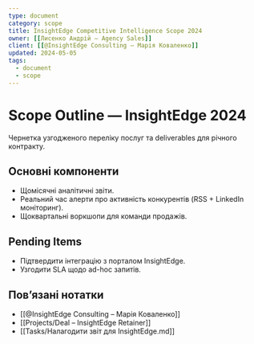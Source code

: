 ```yaml
---
type: document
category: scope
title: InsightEdge Competitive Intelligence Scope 2024
owner: [[Лисенко Андрій – Agency Sales]]
client: [[@InsightEdge Consulting – Марія Коваленко]]
updated: 2024-05-05
tags:
  - document
  - scope
---
```


# Scope Outline — InsightEdge 2024

Чернетка узгодженого переліку послуг та deliverables для річного контракту.

## Основні компоненти
- Щомісячні аналітичні звіти.
- Реальний час алерти про активність конкурентів (RSS + LinkedIn моніторинг).
- Щоквартальні воркшопи для команди продажів.

## Pending Items
- Підтвердити інтеграцію з порталом InsightEdge.
- Узгодити SLA щодо ad-hoc запитів.

## Повʼязані нотатки
- [[@InsightEdge Consulting – Марія Коваленко]]
- [[Projects/Deal – InsightEdge Retainer]]
- [[Tasks/Налагодити звіт для InsightEdge.md]]
